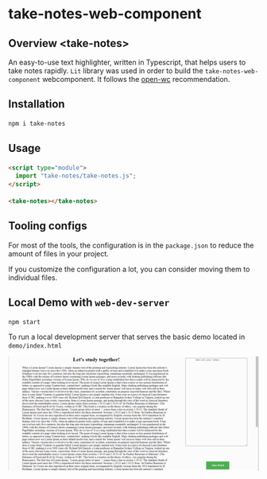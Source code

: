 # take-notes-web-component

## Overview \<take-notes>

An easy-to-use text highlighter, written in Typescript, that helps users to take notes rapidly.
`Lit` library was used in order to build the `take-notes-web-component` webcomponent.
It follows the [open-wc](https://github.com/open-wc/open-wc) recommendation.

## Installation

```bash
npm i take-notes
```

## Usage

```html
<script type="module">
  import "take-notes/take-notes.js";
</script>

<take-notes></take-notes>
```

## Tooling configs

For most of the tools, the configuration is in the `package.json` to reduce the amount of files in your project.

If you customize the configuration a lot, you can consider moving them to individual files.

## Local Demo with `web-dev-server`

```bash
npm start
```

To run a local development server that serves the basic demo located in `demo/index.html`

![Demo](https://github.com/AlexandraDonisan/take-notes-web-component/blob/main/demoHighlighter.gif)
